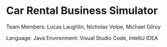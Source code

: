 # Car Rental Business Simulator

Team Members: Lucas Laughlin, Nicholas Volpe, Michael Gilroy

Language: Java
Environment: Visual Studio Code, IntelliJ IDEA
